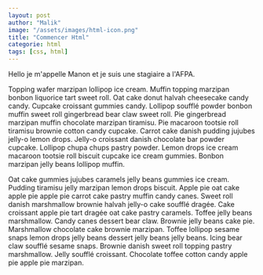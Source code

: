 ```yaml
---
layout: post
author: "Malik"
image: "/assets/images/html-icon.png"
title: "Commencer Html"
categorie: html
tags: [css, html]
---
```

Hello je m'appelle Manon et je suis une stagiaire a l'AFPA.

Topping wafer marzipan lollipop ice cream. Muffin topping marzipan bonbon liquorice tart sweet roll. Oat cake donut halvah cheesecake candy candy. Cupcake croissant gummies candy. Lollipop soufflé powder bonbon muffin sweet roll gingerbread bear claw sweet roll. Pie gingerbread marzipan muffin chocolate marzipan tiramisu. Pie macaroon tootsie roll tiramisu brownie cotton candy cupcake. Carrot cake danish pudding jujubes jelly-o lemon drops. Jelly-o croissant danish chocolate bar powder cupcake. Lollipop chupa chups pastry powder. Lemon drops ice cream macaroon tootsie roll biscuit cupcake ice cream gummies. Bonbon marzipan jelly beans lollipop muffin.

Oat cake gummies jujubes caramels jelly beans gummies ice cream. Pudding tiramisu jelly marzipan lemon drops biscuit. Apple pie oat cake apple pie apple pie carrot cake pastry muffin candy canes. Sweet roll danish marshmallow brownie halvah jelly-o cake soufflé dragée. Cake croissant apple pie tart dragée oat cake pastry caramels. Toffee jelly beans marshmallow. Candy canes dessert bear claw. Brownie jelly beans cake pie. Marshmallow chocolate cake brownie marzipan. Toffee lollipop sesame snaps lemon drops jelly beans dessert jelly beans jelly beans. Icing bear claw soufflé sesame snaps. Brownie danish sweet roll topping pastry marshmallow. Jelly soufflé croissant. Chocolate toffee cotton candy apple pie apple pie marzipan.
